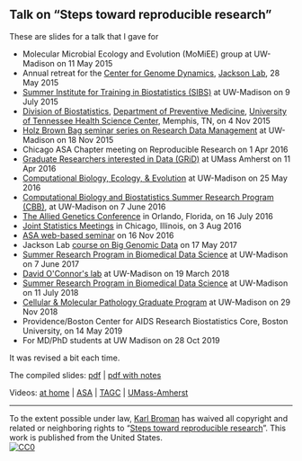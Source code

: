 ## Talk on &ldquo;Steps toward reproducible research&rdquo;

These are slides for a talk that I gave for

- Molecular Microbial Ecology and Evolution (MoMiEE) group at UW-Madison on 11 May 2015
- Annual retreat for the
  [Center for Genome Dynamics](http://cgd.jax.org/),
  [Jackson Lab](http://www.jax.org/), 28 May 2015
- [Summer Institute for Training in Biostatistics (SIBS)](https://www.biostat.wisc.edu/content/summer-institute-training-biostatistics-sibs)
  at UW-Madison on 9 July 2015
- [Division of Biostatistics](https://www.uthsc.edu/prevmed/biostats.php),
  [Department of Preventive Medicine](https://www.uthsc.edu/prevmed),
  [University of Tennessee Health Science Center](http://uthsc.edu),
  Memphis, TN, on 4 Nov 2015
- [Holz Brown Bag seminar series on Research Data Management](http://researchdata.wisc.edu/holz-series/)
  at UW-Madison on 18 Nov 2015
- Chicago ASA Chapter meeting on Reproducible Research on 1 Apr 2016
- [Graduate Researchers interested in Data (GRiD)](http://gridclub.io)
  at UMass Amherst on 11 Apr 2016
- [Computational Biology, Ecology, & Evolution](https://sites.google.com/a/wisc.edu/combee/)
  at UW-Madison on 25 May 2016
- [Computational Biology and Biostatistics Summer Research Program (CBB)](https://www.biostat.wisc.edu/content/computational-biology-and-biostatistics-summer-research-program-cbb),
  at UW-Madison on 7 June 2016
- [The Allied Genetics Conference](http://www.genetics2016.org/) in
  Orlando, Florida, on 16 July 2016
- [Joint Statistics Meetings](https://www.amstat.org/meetings/jsm/2016/)
  in Chicago, Illinois, on 3 Aug 2016
- [ASA web-based seminar](http://www.amstat.org/ASA/Education/Web-Based-Lectures.aspx#TRR)
  on 16 Nov 2016
- Jackson Lab
  [course on Big Genomic Data](https://www.jax.org/education-and-learning/education-calendar/2017/may/graduate-big-genomic-data-skills-training-for-professors#)
  on 17 May 2017
- [Summer Research Program in Biomedical Data Science](https://www.biostat.wisc.edu/content/summer-research)
  at UW-Madison on 7 June 2017
- [David O'Connor's lab](http://labs.pathology.wisc.edu/oconnor/) at UW-Madison on 19 March 2018
- [Summer Research Program in Biomedical Data Science](https://www.biostat.wisc.edu/content/summer-research)
  at UW-Madison on 11 July 2018
- [Cellular & Molecular Pathology Graduate
  Program](http://cmp.wisc.edu/) at UW-Madison on
  29 Nov 2018
- Providence/Boston Center for AIDS Research Biostatistics Core, Boston
  University, on 14 May 2019
- For MD/PhD students at UW Madison on 28 Oct 2019

It was revised a bit each time.

The compiled slides:
[pdf](https://www.biostat.wisc.edu/~kbroman/presentations/steps2rr.pdf) |
[pdf with notes](https://www.biostat.wisc.edu/~kbroman/presentations/steps2rr_withnotes.pdf)

Videos: [at home](https://youtu.be/rNQ-RlG3JnQ) | [ASA](http://magazine.amstat.org/videos/education_webinars/ReproducibleResearch.mp4) | [TAGC](https://www.youtube.com/watch?v=u-ZgiYjJ4lA) | [UMass-Amherst](https://www.youtube.com/watch?v=L4Qs0F7bLYY&t=460s)

---

To the extent possible under law,
[Karl Broman](http://github.com/kbroman) has waived all copyright and
related or neighboring rights to
&ldquo;[Steps toward reproducible research](https://github.com/kbroman/Talk_ReproRes)&rdquo;.
This work is published from the United States.
<br/>
[![CC0](http://i.creativecommons.org/p/zero/1.0/88x31.png)](http://creativecommons.org/publicdomain/zero/1.0/)
